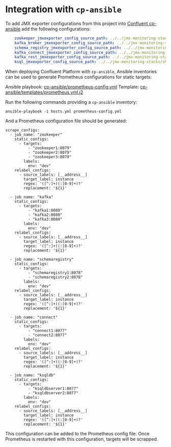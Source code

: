 # Integration with `cp-ansible`

To add JMX exporter configurations from this project into [Confluent cp-ansible](https://github.com/confluentinc/cp-ansible) add the following configurations:

```yaml
    zookeeper_jmxexporter_config_source_path: ../../jmx-monitoring-stacks/shared-assets/jmx-exporter/zookeeper.yml
    kafka_broker_jmxexporter_config_source_path: ../../jmx-monitoring-stacks/shared-assets/jmx-exporter/kafka_broker.yml
    schema_registry_jmxexporter_config_source_path: ../../jmx-monitoring-stacks/shared-assets/jmx-exporter/confluent_schemaregistry.yml
    kafka_connect_jmxexporter_config_source_path: ../../jmx-monitoring-stacks/shared-assets/jmx-exporter/kafka_connect.yml
    kafka_rest_jmxexporter_config_source_path: ../../jmx-monitoring-stacks/shared-assets/jmx-exporter/confluent_rest.yml
    ksql_jmxexporter_config_source_path: ../../jmx-monitoring-stacks/shared-assets/jmx-exporter/confluent_ksql.yml
```

When deploying Confluent Platform with `cp-ansible`, Ansible inventories can be used to generate Prometheus configurations for static targets:

Ansible playbook: [cp-ansible/prometheus-config.yml](./cp-ansible/prometheus-config.yml)
Template: [cp-ansible/templates/prometheus.yml.j2](./cp-ansible/templates/prometheus.yml.j2)

Run the following commands providing a `cp-ansible` inventory:

```
ansible-playbook -i hosts.yml prometheus-config.yml
```

And a Prometheus configuration file should be generated:

```
scrape_configs:
  - job_name: "zookeeper"
    static_configs:
      - targets:
          - "zookeeper1:8079"
          - "zookeeper2:8079"
          - "zookeeper3:8079"
        labels:
          env: "dev"
    relabel_configs:
      - source_labels: [__address__]
        target_label: instance
        regex: '([^:]+)(:[0-9]+)?'
        replacement: '${1}'

  - job_name: "kafka"
    static_configs:
      - targets:
          - "kafka1:8080"
          - "kafka2:8080"
          - "kafka3:8080"
        labels:
          env: "dev"
    relabel_configs:
      - source_labels: [__address__]
        target_label: instance
        regex: '([^:]+)(:[0-9]+)?'
        replacement: '${1}'

  - job_name: "schemaregistry"
    static_configs:
      - targets:
          - "schemaregistry1:8078"
          - "schemaregistry2:8078"
        labels:
          env: "dev"
    relabel_configs:
      - source_labels: [__address__]
        target_label: instance
        regex: '([^:]+)(:[0-9]+)?'
        replacement: '${1}'

  - job_name: "connect"
    static_configs:
      - targets:
          - "connect1:8077"
          - "connect2:8077"
        labels:
          env: "dev"
    relabel_configs:
      - source_labels: [__address__]
        target_label: instance
        regex: '([^:]+)(:[0-9]+)?'
        replacement: '${1}'

  - job_name: "ksqldb"
    static_configs:
      - targets:
          - "ksqldbserver1:8077"
          - "ksqldbserver2:8077"
        labels:
          env: "dev"
    relabel_configs:
      - source_labels: [__address__]
        target_label: instance
        regex: '([^:]+)(:[0-9]+)?'
        replacement: '${1}'
```

This configuration can be added to the Prometheus config file.
Once Prometheus is restarted with this configuration, targets will be scrapped.